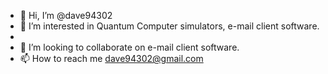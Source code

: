 - 👋 Hi, I’m @dave94302
- 👀 I’m interested in Quantum Computer simulators, e-mail client software.
- 
- 💞️ I’m looking to collaborate on e-mail client software.
- 📫 How to reach me dave94302@gmail.com

<!---
dave94302/dave94302 is a ✨ special ✨ repository because its `README.md` (this file) appears on your GitHub profile.
You can click the Preview link to take a look at your changes.
--->
